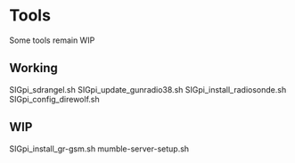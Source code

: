 # Tools

Some tools remain WIP

## Working

SIGpi_sdrangel.sh
SIGpi_update_gunradio38.sh
SIGpi_install_radiosonde.sh
SIGpi_config_direwolf.sh


## WIP

SIGpi_install_gr-gsm.sh
mumble-server-setup.sh
